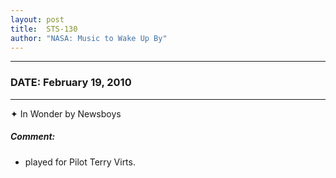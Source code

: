 ```yaml
---
layout: post
title:  STS-130
author: "NASA: Music to Wake Up By"
---
```


----
### DATE: February 19, 2010
----
✦ In Wonder by Newsboys

##### Comment:
* played for Pilot Terry Virts.
